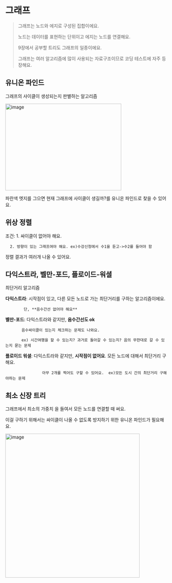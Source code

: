 그래프
========
> 그래프는 노드와 에지로 구성된 집합이에요.
> 
> 노드는 데이터를 표현하는 단위이고 에지는 노드를 연결해요.
> 
> 9장에서 공부할 트리도 그래프의 일종이에요.
> 
> 그래프는 여러 알고리즘에 많이 사용되는 자료구조이므로 코딩 테스트에 자주 등장해요.  

유니온 파인드
-----
그래프의 사이클이 생성되는지 판별하는 알고리즘

<img width="361" height="270" alt="image" src="https://github.com/user-attachments/assets/c9d222e1-d5cf-4a8c-888a-355c309b040a" />

파란색 엣지를 그으면 현재 그래프에 사이클이 생길까?를 유니온 파인드로 찾을 수 있어요.  

위상 정렬
----
조건: 1. 싸이클이 없어야 해요.   

      2. 방향이 있는 그래프여야 해요. ex)수강신청에서 수1을 듣고->수2를 들어야 함  
      
정렬 결과가 여러개 나올 수 있어요.   

다익스트라, 벨만-포드, 플로이드-워셜
-------
최단거리 알고리즘  

**다익스트라**: 시작점이 있고, 다른 모든 노드로 가는 최단거리를 구하는 알고리즘이에요. 

            단, **음수간선 없어야 해요**   

**벨만-포드**: 다익스트라와 같지만, **음수간선도 ok**    

           음수싸이클이 있는지 체크하는 문제도 나와요.   
           
           ex) 시간여행을 할 수 있는지? 과거로 돌아갈 수 있는지? 음의 무한대로 갈 수 있는지 묻는 문제  
           
**플로이드 워셜**: 다익스트라와 같지만, **시작점이 없어요**. 모든 노드에 대해서 최단거리 구해요.   

                    아무 2개를 찍어도 구할 수 있어요.  ex)모든 도시 간의 최단거리 구해야하는 문제    

최소 신장 트리
-----
그래프에서 최소의 가중치 을 들여서 모든 노드를 연결할 때 써요.    

이걸 구하기 위해서는 싸이클이 나올 수 없도록 방지하기 위한 유니온 파인드가 필요해요.   

<img width="418" height="448" alt="image" src="https://github.com/user-attachments/assets/2a57695d-3088-465f-a587-456978b231e7" />


